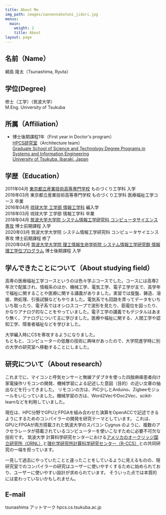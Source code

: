 ```yaml
---
title: About Me
img_path: images/zannennakotoni_jidori.jpg
menus:
  main:
    weight: 2
    title: About
layout: page
---
```


## 名前（Name）
綱島 隆太（Tsunashima, Ryuta）

## 学位(Degree)
修士（工学）（筑波大学）  
M.Eng. University of Tsukuba

## 所属（Affiliation）
- 博士後期課程1年（First year in Doctor's program）  
[HPCS研究室](https://www.hpcs.cs.tsukuba.ac.jp/)（Architecture team）  
[Graduate School of Science and Technology Degree Programs in Systems and Information Engineering](https://www.sie.tsukuba.ac.jp/)  
[University of Tsukuba, Ibaraki, Japan](https://www.tsukuba.ac.jp/)

## 学歴（Education）
2011年04月 [東京都立産業技術高等専門学校](https://www.metro-cit.ac.jp/) ものづくり工学科 入学  
2016年03月 東京都立産業技術高等専門学校 ものづくり工学科 医療福祉工学コース 卒業  
2016年04月 [琉球大学 工学部 情報工学科](https://ie.u-ryukyu.ac.jp/) 編入学  
2018年03月 琉球大学 工学部 情報工学科 卒業  
2018年04月 [筑波大学大学院 システム情報工学研究科 コンピュータサイエンス専攻](http://www.cs.tsukuba.ac.jp/) 博士前期課程 入学  
2020年03月 筑波大学大学院 システム情報工学研究科 コンピュータサイエンス専攻 博士前期課程 修了  
2020年04月 [筑波大学大学院 理工情報生命学術院 システム情報工学研究群 情報理工学位プログラム](http://www.cs.tsukuba.ac.jp/) 博士後期課程 入学  

## 学んできたことについて（About studying field）
高専の医療福祉工学コースというのは色々学ぶコースでした。コースには高専2年次で配属され、情報系のほか、機械工学、電気工学、電子工学が主で、高学年で福祉に関することや医療に関する講義がありました。実習では旋盤、鋳造、溶接、熱処理、引張試験などもやりました。電気系でも回路を弄ってデータをいちいち取ったり、電子系ではオシロスコープで波形を見たり、筋電位を図ったり、かなりアナログ的なことをやっていました。電子工学の講義でもデジタルはあまり無く、アナログについて主に学びました。医療や福祉に関する、人間工学や認知工学、障害者福祉などを学びました。

大学編入時にCSを専攻するようになりました。  
もともと、コンピューターの低層の技術に興味があったので、大学院進学時に別の大学の研究室へ移動することにしました。

## 研究について（About research）
これまでに、マイコンと呼気センサーと無線アダプタを使った四肢麻痺患者向け家電操作リモコンの開発、機械学習による記述した意図（目的）の近い文章の抽出などを行ってきました。
リモコンの方は、PIC少しとArduino、Zigbeeモジュールをいじっていました。機械学習の方は、Word2VecやDoc2Vec、scikit-learnなどを利用していました。

現在は、HPC分野でGPUとFPGAを組み合わせた演算をOpenACCで記述できるようにするためのコンパイラーの開発を研究テーマとしています。
これは、GPUとFPGAが両方搭載された筑波大学のスパコン Cygnus のように、複数のアクセラレータが搭載されているコンピューターを使いこなすために必要不可欠な技術です。
筑波大学 計算科学研究センターにおける[アメリカのオークリッジ国立研究所（ORNL）](https://www.ornl.gov/)と[理化学研究所計算科学研究センター（R-CCS）](https://www.r-ccs.riken.jp/jp/)との共同研究の一端を担っています。

一見して過去にやっていたことと違ったことをしているように見えるものの、現研究室でのコンパイラーの研究はユーザーに使いやすくするために始められており、ユーザーに使いやすい設計が求められています。
そういった点では本質的には変わっていないかもしれません。

## E-mail
tsunashima アットマーク hpcs.cs.tsukuba.ac.jp